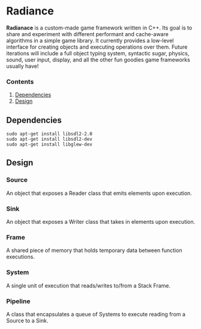 # Radiance
**Radianace** is a custom-made game framework written in C++. Its goal is to share and experiment with different performant and cache-aware algorithms in a simple game library. It currently provides a low-level interface for creating objects and executing operations over them. Future iterations will include a full object typing system, syntactic sugar, physics, sound, user input, display, and all the other fun goodies game frameworks usually have!

### Contents

1. [Dependencies](#dependencies)
2. [Design](#design)

## Dependencies
```
sudo apt-get install libsdl2-2.0
sudo apt-get install libsdl2-dev
sudo apt-get install libglew-dev
```
## Design

### Source
An object that exposes a Reader class that emits elements upon execution.

### Sink
An object that exposes a Writer class that takes in elements upon execution.

### Frame
A shared piece of memory that holds temporary data between function executions.

### System
A single unit of execution that reads/writes to/from a Stack Frame.

### Pipeline
A class that encapsulates a queue of Systems to execute reading from a Source to a Sink.


